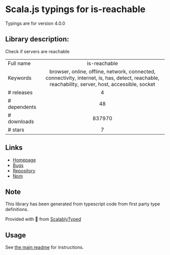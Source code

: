
# Scala.js typings for is-reachable

Typings are for version 4.0.0

## Library description:
Check if servers are reachable

|                    |                 |
| ------------------ | :-------------: |
| Full name          | is-reachable |
| Keywords           | browser, online, offline, network, connected, connectivity, internet, is, has, detect, reachable, reachability, server, host, accessible, socket |
| # releases         | 4 |
| # dependents       | 48 |
| # downloads        | 837970 |
| # stars            | 7 |

## Links
- [Homepage](https://github.com/sindresorhus/is-reachable#readme)
- [Bugs](https://github.com/sindresorhus/is-reachable/issues)
- [Repository](https://github.com/sindresorhus/is-reachable)
- [Npm](https://www.npmjs.com/package/is-reachable)
    


## Note
This library has been generated from typescript code from first party type definitions.

Provided with :purple_heart: from [ScalablyTyped](https://github.com/oyvindberg/ScalablyTyped)

## Usage
See [the main readme](../../readme.md) for instructions.


